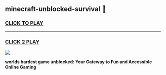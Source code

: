 
## minecraft-unblocked-survival 👋
<h3>
<a href="https://premium.freeplayer.one?title=minecraft-unblocked-survival&ref=14F">CLICK TO PLAY</a></h3>
<hr>

<h3>
<a href="https://premium.freeplayer.one?title=minecraft-unblocked-survival&ref=14F">CLICK 2 PLAY</a>
  
</h3>

<a href="https://premium.freeplayer.one?title=minecraft-unblocked-survival&ref=12F/"><img src="https://clearcache.store/games.png"></a>


**worlds hardest game unblocked: Your Gateway to Fun and Accessible Online Gaming**

